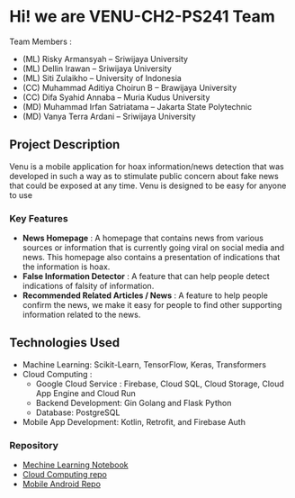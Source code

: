 # Hi! we are VENU-CH2-PS241 Team

Team Members : 
- (ML) Risky Armansyah – Sriwijaya University
- (ML) Dellin Irawan – Sriwijaya University
- (ML) Siti Zulaikho – University of Indonesia
- (CC) Muhammad Aditiya Choirun B – Brawijaya University
- (CC) Difa Syahid Annaba – Muria Kudus University 
- (MD) Muhammad Irfan Satriatama – Jakarta State Polytechnic
- (MD) Vanya Terra Ardani – Sriwijaya University

## Project Description
Venu is a mobile application for hoax information/news detection that was developed in such a way as to stimulate public concern about fake news that could be exposed at any time. Venu is designed to be easy for anyone to use

### Key Features
- **News Homepage** : A homepage that contains news from various sources or information that is currently going viral on social media and news. This homepage also contains a presentation of indications that the information is hoax.
- **False Information Detector** : A feature that can help people detect indications of falsity of information.
- **Recommended Related Articles / News** : A feature to help people confirm the news, we make it easy for people to find other supporting information related to the news.


## Technologies Used
- Machine Learning: Scikit-Learn, TensorFlow, Keras, Transformers
- Cloud Computing :
  - Google Cloud Service : Firebase, Cloud SQL, Cloud Storage, Cloud App Engine and Cloud Run
  - Backend Development: Gin Golang and Flask Python
  - Database: PostgreSQL
- Mobile App Development: Kotlin, Retrofit, and Firebase Auth 


### Repository 
- [Mechine Learning Notebook](https://github.com/VENU-CH2-PS241/VENU-ML)
- [Cloud Computing repo](https://github.com/VENU-CH2-PS241/VENU-CC)
- [Mobile Android Repo](https://github.com/VENU-CH2-PS241/VENU-MD)
